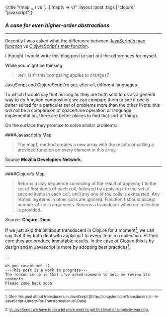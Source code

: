 {:title "(map ,,,) vs [...].map(v => v)"
 :layout :post
 :tags  ["clojure" "javascript"]}

### *A case for even higher-order abstractions*

- - -

Recently I was asked what the difference between
[JavaScript's map function](https://www.google.com/search?q=mdn%20map)
vs [ClojureScript's map function](http://clojuredocs.org/clojure.core/map).

I thought I would write this blog 	post to sort out the differences for myself.


While you might be thinking:
> well, isn't this comparing apples to oranges?

JavaScript and ClojureScript're are, after all, different languages.

To which I would say that as long as they are both sold to us as a general way to do function composition; we can compare them to see if one is *better* suited for a particular set of problems more than the other (Note: this will not be a comparison of space/time operation or language implementation, there are better places to find that sort of thing).


On the surface they promise to solve similar problems:

####Javascript's Map

> The map() method creates a new array with the results of calling a provided function on every element in this array.

Source **Mozilla Developers Network**.

- - -

####Clojure's Map

> Returns a lazy sequence consisting of the result of applying f to
the set of first items of each coll, followed by applying f to the
set of second items in each coll, until any one of the colls is
exhausted.  Any remaining items in other colls are ignored. Function
f should accept number-of-colls arguments. Returns a transducer when
no collection is provided.

Source: **Clojure-Docs**.


If we just skip the bit about transducers in Clojure for a moment[<sup>1</sup>](#1), we can say that they both deal with applying f to every item in a collection. At their core they are produce immutable results. In the case of Clojure this is by design and in Javascript is more by adopting best practices[<sup>1</sup>](#2).

...

```
oh you caught me! :)
---This post is a work in progress---
The reason is up is that i've asked someone to help me review its contents.
Please come back soon!

```

- - -
<small>
<a name="1">1. </a>[See this post about transducers in JavaScript.](http://jlongster.com/Transducers.js--A-JavaScript-Library-for-Transformation-of-Data)

<a name="2">2. </a>[In JavaScript we have to do a bit more work to get this level of simplicity working.](https://facebook.github.io/immutable-js/)
</small>
